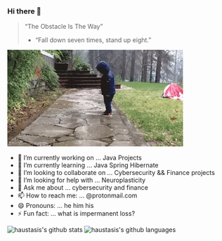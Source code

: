 ### Hi there 👋

> “The Obstacle Is The Way”
>  - “Fall down seven times, stand up eight.”

![keep](https://github.com/haustasis/haustasis/blob/master/keeptrying.gif)

- 🔭 I’m currently working on ... Java Projects
- 🌱 I’m currently learning ... Java Spring Hibernate
- 👯 I’m looking to collaborate on ... Cybersecurity && Finance projects
- 🤔 I’m looking for help with ... Neuroplasticity
- 💬 Ask me about ... cybersecurity and finance
- 📫 How to reach me: ... @protonmail.com
- 😄 Pronouns: ... he him his
- ⚡ Fun fact: ... what is impermanent loss?


![haustasis's github stats](https://github-readme-stats.vercel.app/api?username=haustasis&show_icons=true&include_all_commits=true)
![haustasis's github languages](https://github-readme-stats.vercel.app/api/top-langs/?username=haustasis&layout=compact)

